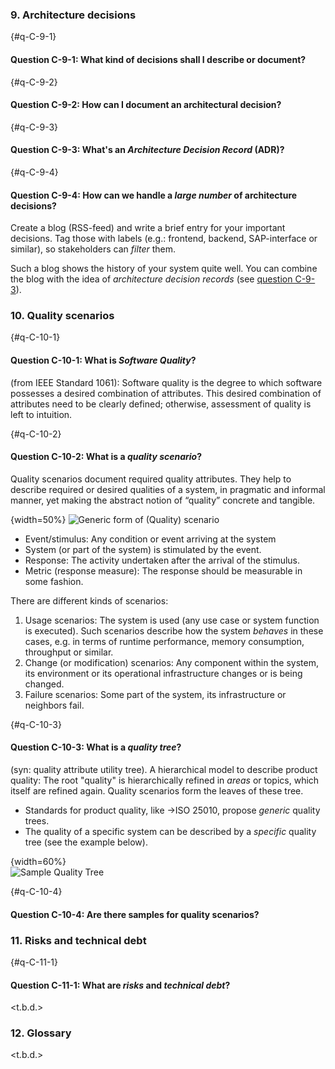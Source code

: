 
### 9. Architecture decisions

{#q-C-9-1}
#### Question C-9-1: What kind of decisions shall I describe or document?

<t-b-d>

{#q-C-9-2}
#### Question C-9-2: How can I document an architectural decision?

<t-b-d>

{#q-C-9-3}
#### Question C-9-3: What's an _Architecture Decision Record_ (ADR)?

<t-b-d>

{#q-C-9-4}
#### Question C-9-4: How can we handle a _large number_ of architecture decisions?

Create a blog (RSS-feed) and write a brief entry for your important decisions.
Tag those with labels (e.g.: frontend, backend, SAP-interface or similar),
so stakeholders can _filter_ them.

Such a blog shows the history of your system quite well. You can combine
the blog with the idea of _architecture decision records_ (see [question C-9-3](#q-C-9-3)).


### 10. Quality scenarios

{#q-C-10-1}
#### Question C-10-1: What is _Software Quality_?

(from IEEE Standard 1061): Software quality is the degree to which software possesses a desired combination of attributes. This desired combination of attributes need to be clearly defined; otherwise, assessment of quality is left to intuition.

{#q-C-10-2}
#### Question C-10-2: What is a _quality scenario_?

Quality scenarios document required quality attributes.
They help to describe required or desired qualities of a system, in pragmatic and
informal manner, yet making the abstract notion of “quality” concrete and tangible.

  {width=50%}
  ![Generic form of (Quality) scenario](images/faq/schematic-Q-scenario.png)

  * Event/stimulus: Any condition or event arriving at the system
  * System (or part of the system) is stimulated by the event.
  * Response: The activity undertaken after the arrival of the stimulus.
  * Metric (response measure): The response should be measurable in some fashion.

  There are different kinds of scenarios:

  1. Usage scenarios: The system is used (any use case or system function is executed).
    Such scenarios describe how the system _behaves_ in these cases, e.g. in terms of
    runtime performance, memory consumption, throughput or similar.
  2. Change (or modification) scenarios: Any component within the system, its environment
    or its operational infrastructure changes or is being changed.
  3. Failure scenarios: Some part of the system, its infrastructure or neighbors fail.


{#q-C-10-3}
#### Question C-10-3: What is a _quality tree_?

(syn: quality attribute utility tree). A hierarchical model to describe
product quality: The root "quality" is hierarchically refined in _areas_ or
topics, which itself are refined again. Quality scenarios form the leaves of
these tree.

  * Standards for product quality, like ->ISO 25010, propose _generic_
  quality trees.
  * The quality of a specific system can be described by a _specific_
  quality tree (see the example below).

  {width=60%}  
  ![Sample Quality Tree](images/faq/QualityTree.png)


{#q-C-10-4}
#### Question C-10-4: Are there samples for quality scenarios?

<t-b-d>


### 11. Risks and technical debt

{#q-C-11-1}
#### Question C-11-1: What are _risks_ and _technical debt_?

<t.b.d.>


### 12. Glossary
<t.b.d.>
